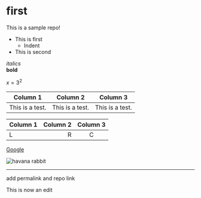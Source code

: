 # first
This is a sample repo!

- This is first
  - Indent 
- This is second

*italics*
<br style="height: 2cm;">
**bold**

$x=3^2$


| Column 1 | Column 2 | Column 3|
| --- | --- | --- |
| This is a test. | This is a test. | This is a test. |


| Column 1 | Column 2 | Column 3|
| --- | --: | :-: |
| L | R | C |


<!-- No show comment -->


[Google](https://google.com)

![havana rabbit](https://www.mypetdesire.com/myadmin/assets/img/post/blog_824_Havana_Rabbit.png)


<hr> 
add permalink and repo link

This is now an edit
